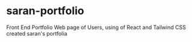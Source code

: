 # saran-portfolio
Front End Portfolio Web page of Users, using of React and Tailwind CSS created saran's portfolia 

